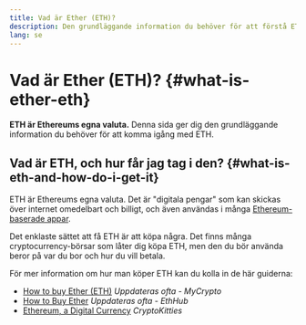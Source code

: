 ```yaml
---
title: Vad är Ether (ETH)?
description: Den grundläggande information du behöver för att förstå ETH.
lang: se
---
```


# Vad är Ether (ETH)? {#what-is-ether-eth}

<div class="featured">

**ETH är Ethereums egna valuta.** Denna sida ger dig den grundläggande information du behöver för att komma igång med ETH.

</div>

## Vad är ETH, och hur får jag tag i den? {#what-is-eth-and-how-do-i-get-it}

ETH är Ethereums egna valuta. Det är "digitala pengar" som kan skickas över internet omedelbart och billigt, och även användas i många [Ethereum-baserade appar](/se/dapps/).

Det enklaste sättet att få ETH är att köpa några. Det finns många cryptocurrency-börsar som låter dig köpa ETH, men den du bör använda beror på var du bor och hur du vill betala.

För mer information om hur man köper ETH kan du kolla in de här guiderna:

- [How to buy Ether (ETH)](https://support.mycrypto.com/how-to/getting-started/how-to-buy-ether-with-usd) _Uppdateras ofta - MyCrypto_
- [How to Buy Ether](https://docs.ethhub.io/using-ethereum/how-to-buy-ether/) _Uppdateras ofta - EthHub_
- [Ethereum, a Digital Currency](https://www.cryptokitties.co/faq#ethereum-a-digital-currency) _CryptoKitties_
